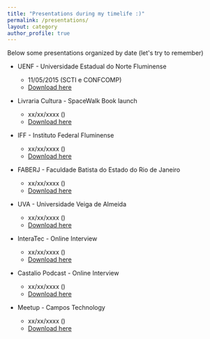```yaml
---
title: "Presentations during my timelife :)"
permalink: /presentations/
layout: category
author_profile: true
---
```

Below some presentations organized by date (let's try to remember)

- UENF - Universidade Estadual do Norte Fluminense
  - 11/05/2015 (SCTI e CONFCOMP)
  - [Download here](#)


- Livraria Cultura - SpaceWalk Book launch
  - xx/xx/xxxx ()
  - [Download here](#)


- IFF - Instituto Federal Fluminense
  - xx/xx/xxxx ()
  - [Download here](#)


- FABERJ - Faculdade Batista do Estado do Rio de Janeiro
  - xx/xx/xxxx ()
  - [Download here](#)


- UVA - Universidade Veiga de Almeida
  - xx/xx/xxxx ()
  - [Download here](#)


- InteraTec - Online Interview
  - xx/xx/xxxx ()
  - [Download here](#)


- Castalio Podcast - Online Interview
  - xx/xx/xxxx ()
  - [Download here](#)


- Meetup - Campos Technology
  - xx/xx/xxxx ()
  - [Download here](#)

